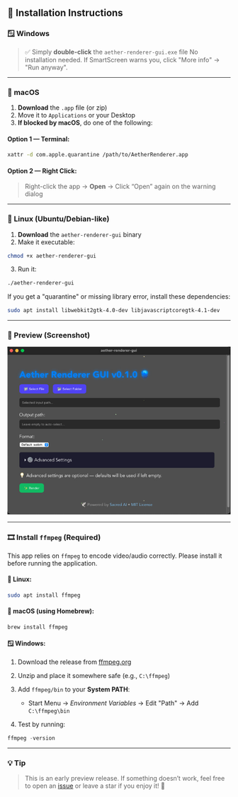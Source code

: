 ## 🧭 Installation Instructions

### 🪟 Windows

> ✅ Simply **double-click** the `aether-renderer-gui.exe` file
> No installation needed. If SmartScreen warns you, click "More info" → "Run anyway".

---

### 🍏 macOS

1. **Download** the `.app` file (or zip)
2. Move it to `Applications` or your Desktop
3. **If blocked by macOS**, do one of the following:

#### Option 1 — Terminal:

```bash
xattr -d com.apple.quarantine /path/to/AetherRenderer.app
```

#### Option 2 — Right Click:

> Right-click the app → **Open** → Click “Open” again on the warning dialog

---

### 🐧 Linux (Ubuntu/Debian-like)

1. **Download** the `aether-renderer-gui` binary
2. Make it executable:

```bash
chmod +x aether-renderer-gui
```

3. Run it:

```bash
./aether-renderer-gui
```

If you get a "quarantine" or missing library error, install these dependencies:

```bash
sudo apt install libwebkit2gtk-4.0-dev libjavascriptcoregtk-4.1-dev
```

---

### 👀 Preview (Screenshot)

![Screenshot preview](examples/aether-renderer-gui-preview-v0.1.0.jpg)

---

### 🎞️ Install `ffmpeg` (Required)

This app relies on `ffmpeg` to encode video/audio correctly.
Please install it before running the application.

#### 🐧 Linux:

```bash
sudo apt install ffmpeg
```

#### 🍏 macOS (using Homebrew):

```bash
brew install ffmpeg
```

#### 🪟 Windows:

1. Download the release from [ffmpeg.org](https://ffmpeg.org/download.html)
2. Unzip and place it somewhere safe (e.g., `C:\ffmpeg`)
3. Add `ffmpeg/bin` to your **System PATH**:

   * Start Menu → *Environment Variables* → Edit "Path" → Add `C:\ffmpeg\bin`
4. Test by running:

```powershell
ffmpeg -version
```

---

### 💡 Tip

> This is an early preview release. If something doesn’t work, feel free to open an [issue](https://github.com/madspaaskesen/aether-renderer-gui/issues) or leave a star if you enjoy it! 🌟


